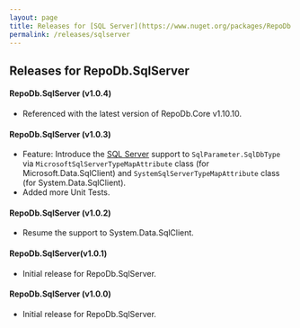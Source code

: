 ```yaml
---
layout: page
title: Releases for [SQL Server](https://www.nuget.org/packages/RepoDb.SqlServer) (RepoDb)
permalink: /releases/sqlserver
---
```


## Releases for RepoDb.SqlServer

#### RepoDb.SqlServer (v1.0.4)

- Referenced with the latest version of RepoDb.Core v1.10.10.


#### RepoDb.SqlServer (v1.0.3)

- Feature: Introduce the [SQL Server](https://www.nuget.org/packages/RepoDb.SqlServer) support to `SqlParameter.SqlDbType` via `MicrosoftSqlServerTypeMapAttribute` class (for Microsoft.Data.SqlClient) and `SystemSqlServerTypeMapAttribute` class (for System.Data.SqlClient).
- Added more Unit Tests.


#### RepoDb.SqlServer (v1.0.2)

- Resume the support to System.Data.SqlClient.


#### RepoDb.SqlServer(v1.0.1)

- Initial release for RepoDb.SqlServer.


#### RepoDb.SqlServer (v1.0.0)

- Initial release for RepoDb.SqlServer.

